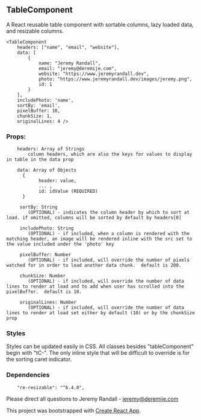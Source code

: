 ## TableComponent 
    
A React reusable table component with sortable columns, lazy loaded data, and resizable columns.

```
<TableComponent 
    headers: ["name", "email", "website"],
    data: [
        {
            name: "Jeremy Randall",
            email: "jeremy@deremije.com",
            website: "https://www.jeremyrandall.dev",
            photo: "https://www.jeremyrandall.dev/images/jeremy.png",
            id: 1
        }
    ],
    includePhoto: 'name',
    sortBy: 'email',
    pixelBuffer: 10,
    chunkSize: 1,
    originalLines: 4 />
```

### Props: 
```
    headers: Array of Strings
        column headers, which are also the keys for values to display in table in the data prop

    data: Array of Objects
      {
            header: value,
            ... ,
            id: idValue (REQUIRED)
      }

     sortBy: String 
        (OPTIONAL) - indicates the column header by which to sort at load. if omitted, columns will be sorted by default by headers[0] 

     includePhoto: String 
        (OPTIONAL) - if included, when a column is rendered with the matching header, an image will be rendered inline with the src set to the value included under the 'photo' key  

     pixelBuffer: Number 
        (OPTIONAL) - if included, will override the number of pixels watched for in order to load another data chunk.  default is 200.

     chunkSize: Number 
        (OPTIONAL) - if included, will override the number of data lines to render at load and to add when user has scrolled into the pixelBuffer.  default is 10.

     originalLines: Number 
        (OPTIONAL) - if included, will override the number of data  lines to render at load set either by default (10) or by the chunkSize prop
```

### Styles 
Styles can be updated easily in CSS.  All classes besides "tableComponent" begin with "tC-".  The only inline style that will be difficult to override is for the sorting caret indicator.

### Dependencies
```
    "re-resizable": "^6.4.0",
```


Please direct all questions to Jeremy Randall - jeremy@deremije.com



This project was bootstrapped with [Create React App](https://github.com/facebook/create-react-app).

